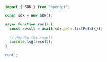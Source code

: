 <!-- Start SDK Example Usage [usage] -->
```typescript
import { SDK } from "openapi";

const sdk = new SDK();

async function run() {
  const result = await sdk.pets.listPets({});

  // Handle the result
  console.log(result);
}

run();

```
<!-- End SDK Example Usage [usage] -->